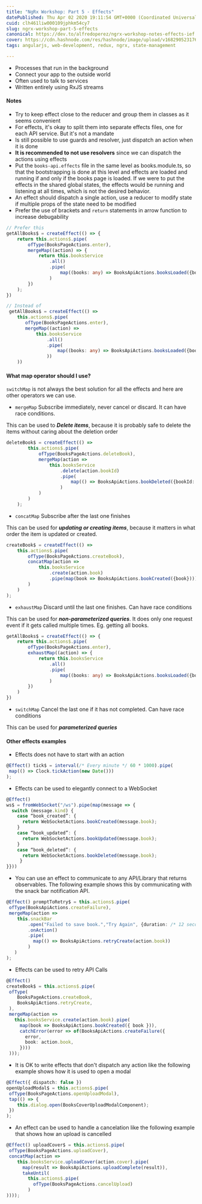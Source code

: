 ```yaml
---
title: "NgRx Workshop: Part 5 - Effects"
datePublished: Thu Apr 02 2020 19:11:54 GMT+0000 (Coordinated Universal Time)
cuid: clh461liw000109jphkm54cy7
slug: ngrx-workshop-part-5-effects
canonical: https://dev.to/alfredoperez/ngrx-workshop-notes-effects-ief
cover: https://cdn.hashnode.com/res/hashnode/image/upload/v1682905231760/1250f150-4dab-4518-93be-fa306bbc551b.png
tags: angularjs, web-development, redux, ngrx, state-management

---
```



- Processes that run in the background
- Connect your app to the outside world
- Often used to talk to services
- Written entirely using RxJS streams

#### Notes

* Try to keep effect close to the reducer and group them in classes as it seems convenient
* For effects, it's okay to split them into separate effects files, one for each API service. But it's not a mandate
* Is still possible to use guards and resolver, just dispatch an action when it is done
* **It is recommended to not use resolvers** since we can dispatch the actions using effects
* Put the `books-api.effects` file in the same level as books.module.ts, so that the bootstrapping is done at this level and effects are loaded and running if and only if the books page is loaded. If we were to put the effects in the shared global states, the effects would be running and listening at all times, which is not the desired behavior.
* An effect should dispatch a single action, use a reducer to modify state if multiple props of the state need to be modified
* Prefer the use of brackets and `return` statements in arrow function to increase debugability

```typescript
// Prefer this
getAllBooks$ = createEffect(() => {
    return this.actions$.pipe(
        ofType(BooksPageActions.enter),
        mergeMap((action) => {
            return this.booksService
                .all()
                .pipe(
                    map((books: any) => BooksApiActions.booksLoaded({books}))
                )
        })
    );
})

// Instead of 
 getAllBooks$ = createEffect(() =>
    this.actions$.pipe(
       ofType(BooksPageActions.enter),
       mergeMap((action) =>
           this.booksService
               .all()
               .pipe(
                   map((books: any) => BooksApiActions.booksLoaded({books}))
               ))
    ))

```

#### What map operator should I use?

`switchMap` is not always the best solution for all the effects and here are other operators we can use.

* `mergeMap` Subscribe immediately, never cancel or discard. It can have race conditions. 

This can be used to _**Delete items**_, because it is probably safe to delete the items without caring about the deletion order

```typescript
deleteBook$ = createEffect(() =>
        this.actions$.pipe(
            ofType(BooksPageActions.deleteBook),
            mergeMap(action =>
                this.booksService
                    .delete(action.bookId)
                    .pipe(
                        map(() => BooksApiActions.bookDeleted({bookId: action.bookId}))
                    )
            )
        )
    );
```

* `concatMap` Subscribe after the last one finishes

This can be used for _**updating or creating items**_, because it matters in what order the item is updated or created.

```typescript
createBook$ = createEffect(() =>
    this.actions$.pipe(
        ofType(BooksPageActions.createBook),
        concatMap(action =>
            this.booksService
                .create(action.book)
                .pipe(map(book => BooksApiActions.bookCreated({book})))
        )
    )
);
```

* `exhaustMap` Discard until the last one finishes. Can have race conditions

This can be used for _**non-parameterized queries**_. It does only one request event if it gets called multiple times. Eg. getting all books.  


```typescript
getAllBooks$ = createEffect(() => {
    return this.actions$.pipe(
        ofType(BooksPageActions.enter),
        exhaustMap((action) => {
            return this.booksService
                .all()
                .pipe(
                    map((books: any) => BooksApiActions.booksLoaded({books}))
                )
        })
    )
})
```

* `switchMap` Cancel the last one if it has not completed. Can have race conditions

This can be used for _**parameterized queries**_

#### Other effects examples

- Effects does not have to start with an action
```typescript
@Effect() tick$ = interval(/* Every minute */ 60 * 1000).pipe(
 map(() => Clock.tickAction(new Date()))
);
```

- Effects can be used to elegantly connect to a WebSocket
```typescript
@Effect()
ws$ = fromWebSocket("/ws").pipe(map(message => {
  switch (message.kind) {
    case “book_created”: {
      return WebSocketActions.bookCreated(message.book);
    }
    case “book_updated”: {
      return WebSocketActions.bookUpdated(message.book);
    }
    case “book_deleted”: {
      return WebSocketActions.bookDeleted(message.book);
     }
}}))
```
- You can use an effect to communicate to any API/Library that returns observables. The following example shows this by communicating with the snack bar notification API.

```typescript
@Effect() promptToRetry$ = this.actions$.pipe(
 ofType(BooksApiActions.createFailure),
 mergeMap(action =>
    this.snackBar
        .open("Failed to save book.","Try Again", {duration: /* 12 seconds */ 12 * 1000 })
        .onAction()
        .pipe(
          map(() => BooksApiActions.retryCreate(action.book))
        )
   )
);
```
- Effects can be used to retry API Calls
```typescript
@Effect()
createBook$ = this.actions$.pipe(
 ofType(
    BooksPageActions.createBook,
    BooksApiActions.retryCreate,
 ),
 mergeMap(action =>
   this.booksService.create(action.book).pipe(
     map(book => BooksApiActions.bookCreated({ book })),
     catchError(error => of(BooksApiActions.createFailure({
       error,
       book: action.book,
     })))
 )));
```
- It is OK to write effects that don't dispatch any action like the following example shows how it is used to open a modal

```typescript
@Effect({ dispatch: false })
openUploadModal$ = this.actions$.pipe(
 ofType(BooksPageActions.openUploadModal),
 tap(() => {
    this.dialog.open(BooksCoverUploadModalComponent);
 })
);
```
- An effect can be used to handle a cancelation like the following example that shows how an upload is cancelled

```typescript
@Effect() uploadCover$ = this.actions$.pipe(
 ofType(BooksPageActions.uploadCover),
 concatMap(action =>
    this.booksService.uploadCover(action.cover).pipe(
      map(result => BooksApiActions.uploadComplete(result)),
      takeUntil(
        this.actions$.pipe(
          ofType(BooksPageActions.cancelUpload)
        )
))));
```